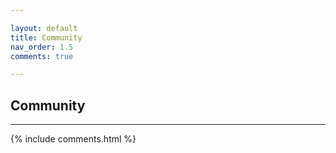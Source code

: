 ```yaml
---

layout: default
title: Community
nav_order: 1.5
comments: true

---
```


## Community 

---

{% include comments.html %}
